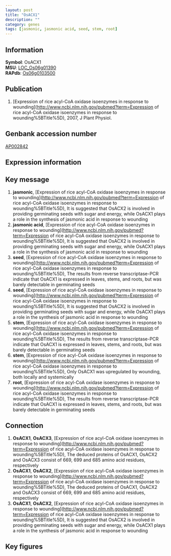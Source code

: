 ```yaml
---
layout: post
title: "OsACX1"
description: ""
category: genes
tags: [jasmonic, jasmonic acid, seed, stem, root]
---
```


## Information
__Symbol__: OsACX1  
__MSU__: [LOC_Os06g01390](http://rice.plantbiology.msu.edu/cgi-bin/ORF_infopage.cgi?orf=LOC_Os06g01390)  
__RAPdb__: [Os06g0103500](http://rapdb.dna.affrc.go.jp/viewer/gbrowse_details/irgsp1?name=Os06g0103500)  

## Publication
1. [Expression of rice acyl-CoA oxidase isoenzymes in response to wounding](http://www.ncbi.nlm.nih.gov/pubmed?term=Expression of rice acyl-CoA oxidase isoenzymes in response to wounding%5BTitle%5D), 2007, J Plant Physiol.

## Genbank accession number
[AP002842](http://www.ncbi.nlm.nih.gov/nuccore/AP002842)  

## Expression information

## Key message
1. __jasmonic__, [Expression of rice acyl-CoA oxidase isoenzymes in response to wounding](http://www.ncbi.nlm.nih.gov/pubmed?term=Expression of rice acyl-CoA oxidase isoenzymes in response to wounding%5BTitle%5D),  It is suggested that OsACX2 is involved in providing germinating seeds with sugar and energy, while OsACX1 plays a role in the synthesis of jasmonic acid in response to wounding
2. __jasmonic acid__, [Expression of rice acyl-CoA oxidase isoenzymes in response to wounding](http://www.ncbi.nlm.nih.gov/pubmed?term=Expression of rice acyl-CoA oxidase isoenzymes in response to wounding%5BTitle%5D),  It is suggested that OsACX2 is involved in providing germinating seeds with sugar and energy, while OsACX1 plays a role in the synthesis of jasmonic acid in response to wounding
3. __seed__, [Expression of rice acyl-CoA oxidase isoenzymes in response to wounding](http://www.ncbi.nlm.nih.gov/pubmed?term=Expression of rice acyl-CoA oxidase isoenzymes in response to wounding%5BTitle%5D),  The results from reverse transcriptase-PCR indicate that OsACX1 is expressed in leaves, stems, and roots, but was barely detectable in germinating seeds
4. __seed__, [Expression of rice acyl-CoA oxidase isoenzymes in response to wounding](http://www.ncbi.nlm.nih.gov/pubmed?term=Expression of rice acyl-CoA oxidase isoenzymes in response to wounding%5BTitle%5D),  It is suggested that OsACX2 is involved in providing germinating seeds with sugar and energy, while OsACX1 plays a role in the synthesis of jasmonic acid in response to wounding
5. __stem__, [Expression of rice acyl-CoA oxidase isoenzymes in response to wounding](http://www.ncbi.nlm.nih.gov/pubmed?term=Expression of rice acyl-CoA oxidase isoenzymes in response to wounding%5BTitle%5D),  The results from reverse transcriptase-PCR indicate that OsACX1 is expressed in leaves, stems, and roots, but was barely detectable in germinating seeds
6. __stem__, [Expression of rice acyl-CoA oxidase isoenzymes in response to wounding](http://www.ncbi.nlm.nih.gov/pubmed?term=Expression of rice acyl-CoA oxidase isoenzymes in response to wounding%5BTitle%5D),  Only OsACX1 was upregulated by wounding, both locally and systemically
7. __root__, [Expression of rice acyl-CoA oxidase isoenzymes in response to wounding](http://www.ncbi.nlm.nih.gov/pubmed?term=Expression of rice acyl-CoA oxidase isoenzymes in response to wounding%5BTitle%5D),  The results from reverse transcriptase-PCR indicate that OsACX1 is expressed in leaves, stems, and roots, but was barely detectable in germinating seeds

## Connection
1. __OsACX1__, __OsACX3__, [Expression of rice acyl-CoA oxidase isoenzymes in response to wounding](http://www.ncbi.nlm.nih.gov/pubmed?term=Expression of rice acyl-CoA oxidase isoenzymes in response to wounding%5BTitle%5D),  The deduced proteins of OsACX1, OsACX2 and OsACX3 consist of 669, 699 and 685 amino acid residues, respectively
2. __OsACX1__, __OsACX2__, [Expression of rice acyl-CoA oxidase isoenzymes in response to wounding](http://www.ncbi.nlm.nih.gov/pubmed?term=Expression of rice acyl-CoA oxidase isoenzymes in response to wounding%5BTitle%5D),  The deduced proteins of OsACX1, OsACX2 and OsACX3 consist of 669, 699 and 685 amino acid residues, respectively
3. __OsACX1__, __OsACX2__, [Expression of rice acyl-CoA oxidase isoenzymes in response to wounding](http://www.ncbi.nlm.nih.gov/pubmed?term=Expression of rice acyl-CoA oxidase isoenzymes in response to wounding%5BTitle%5D),  It is suggested that OsACX2 is involved in providing germinating seeds with sugar and energy, while OsACX1 plays a role in the synthesis of jasmonic acid in response to wounding

## Key figures


